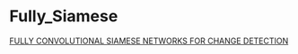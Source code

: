 # Fully_Siamese

[FULLY CONVOLUTIONAL SIAMESE NETWORKS FOR CHANGE DETECTION](https://arxiv.org/pdf/1810.08462.pdf)
